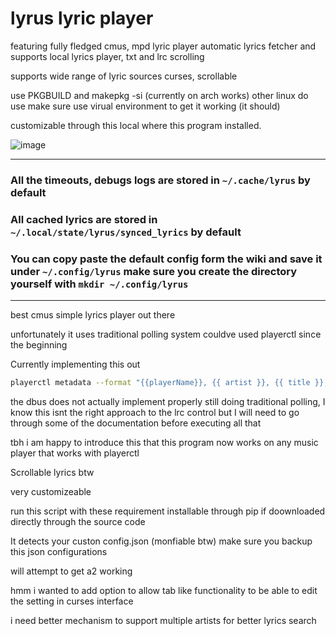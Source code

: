 # lyrus lyric player
featuring fully fledged cmus, mpd lyric player
automatic lyrics fetcher and supports local lyrics player, txt and lrc scrolling

supports wide range of lyric sources
curses, scrollable

use PKGBUILD  and  makepkg -si (currently on arch works)
other linux do use make sure use virual environment to get it working (it should)

customizable through this local where this program installed.

![image](https://github.com/user-attachments/assets/5d5fdbc5-7d4b-4b38-b2db-0cee5722806f)

---

### All the timeouts, debugs logs are stored in ``~/.cache/lyrus`` by default

### All cached lyrics are stored in ``~/.local/state/lyrus/synced_lyrics`` by default

### You can copy paste the default config form the wiki and save it under ``~/.config/lyrus`` make sure you create the directory yourself with ``mkdir ~/.config/lyrus``

---

best cmus simple lyrics player out there

unfortunately it uses traditional polling system couldve used playerctl since the beginning

Currently implementing this out
```bash
playerctl metadata --format "{{playerName}}, {{ artist }}, {{ title }}, {{ duration(position) }}, {{ uc(status) }},{{ duration(mpris:length) }}"
```
the dbus does not actually implement properly still doing traditional polling, I know this isnt the right approach to the lrc control but I will need to go through some of the documentation before executing all that

tbh i am happy to introduce this that this program now works on any music player that works with playerctl


Scrollable lyrics btw 

very customizeable


run this script with these requirement  installable through pip if doownloaded directly through the source code


It detects your custon config.json (monfiable btw) make sure you backup this json configurations






will attempt to get a2 working


hmm i wanted to add option to allow tab like functionality to be able to edit the setting in curses interface


i need better mechanism to support multiple artists for better lyrics search
